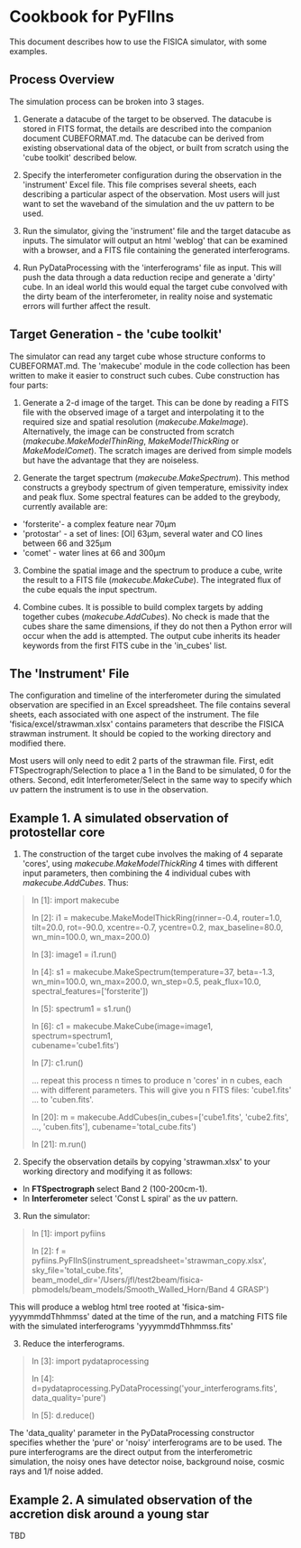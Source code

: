 Cookbook for PyFIIns
====================
This document describes how to use the FISICA simulator, with some examples.

Process Overview
----------------
The simulation process can be broken into 3 stages.

1. Generate a datacube of the target to be observed. The datacube
is stored in FITS format, the details are described into the companion document
CUBEFORMAT.md. The datacube can be derived from existing observational
data of the object, or built from scratch using the 'cube toolkit' 
described below.

2. Specify the interferometer configuration during the observation 
in the 'instrument' Excel file. This file comprises several sheets, each
describing a particular aspect of the observation. Most users will just want 
to set the waveband of the simulation and the uv pattern to be used.
  
3. Run the simulator, giving the 'instrument' file and the
target datacube as inputs. The simulator will output an html 'weblog' that
can be examined with a browser, and a FITS file containing
the generated interferograms.

4. Run PyDataProcessing with the 'interferograms' file as input. This
will push the data through a data reduction recipe and generate a 'dirty'
cube. In an ideal world this would equal the target cube convolved with
the dirty beam of the interferometer, in reality noise and systematic errors
will further affect the result.

Target Generation - the 'cube toolkit'
--------------------------------------
The simulator can read any target cube whose structure conforms
to CUBEFORMAT.md. The 'makecube' module in the code collection has been written
to make it easier to construct such cubes. Cube construction has four 
parts:  

1. Generate a 2-d image of the target. This can be done by reading
a FITS file with the observed image of a target and interpolating it to the 
required size and spatial resolution (*makecube.MakeImage*). Alternatively, 
the image can be constructed from scratch (*makecube.MakeModelThinRing*,
*MakeModelThickRing* or *MakeModelComet*). The scratch images
are derived from simple models but have the advantage that they are noiseless.

2. Generate the target spectrum (*makecube.MakeSpectrum*). This method 
constructs a greybody spectrum of given temperature, emissivity index and 
peak flux. Some spectral features can be added to the greybody, currently 
available are: 

  * 'forsterite'- a complex feature near 70&mu;m
  * 'protostar' - a set of lines: [OI] 63&mu;m, several water and CO 
lines between 66 and 325&mu;m
  * 'comet' - water lines at 66 and 300&mu;m  

3. Combine the spatial image and the spectrum to produce a cube, write 
the result to a FITS file (*makecube.MakeCube*). The integrated 
flux of the cube equals the input spectrum.

4. Combine cubes. It is possible to build complex targets by adding
together cubes (*makecube.AddCubes*). 
No check is made that the cubes share the same dimensions, if they do not
then a Python error will occur when the add is attempted. The output cube 
inherits its header keywords from the first FITS cube in the 
'in_cubes' list.

The 'Instrument' File
---------------------
The configuration and timeline of the interferometer during the simulated
observation are specified in an Excel spreadsheet. The file contains 
several sheets, each associated with one aspect of the instrument. The file 
'fisica/excel/strawman.xlsx' contains parameters that describe the FISICA
strawman instrument. It should be copied to the working directory and 
modified there.

Most users will only need to edit 2 parts of the strawman file.
First, edit FTSpectrograph/Selection to place a 1 in the Band to be 
simulated, 0 for the others. Second, edit Interferometer/Select in the same
way to specify which uv pattern the instrument is to use in the 
observation. 

Example 1. A simulated observation of protostellar core
--------------------------------------------------------
1. The construction of the
target cube involves the making of 4 separate 'cores', using 
*makecube.MakeModelThickRing* 4 times with different input parameters, then
combining the 4 individual cubes with *makecube.AddCubes*. Thus:

  > In [1]: import makecube  
  >
  > In [2]: i1 = makecube.MakeModelThickRing(rinner=-0.4, router=1.0,  
  >	tilt=20.0, rot=-90.0, xcentre=-0.7, ycentre=0.2, max_baseline=80.0,  
  >	wn_min=100.0, wn_max=200.0)  
  >
  > In [3]: image1 = i1.run()
  >
  > In [4]: s1 = makecube.MakeSpectrum(temperature=37, beta=-1.3, 
  >   wn_min=100.0, wn_max=200.0, wn_step=0.5, peak_flux=10.0, 
  >   spectral_features=['forsterite'])  
  >  
  > In [5]: spectrum1 = s1.run()  
  >
  > In [6]: c1 = makecube.MakeCube(image=image1, spectrum=spectrum1,  
  >   cubename='cube1.fits')  
  >
  > In [7]: c1.run()  
  >
  >... repeat this process n times to produce n 'cores' in n cubes, each  
  >... with different parameters. This will give you n FITS files: 'cube1.fits'  
  >... to 'cuben.fits'.  
  >
  > In [20]: m = makecube.AddCubes(in_cubes=['cube1.fits', 'cube2.fits',  
  >..., 'cuben.fits'], cubename='total_cube.fits')  
  >
  > In [21]: m.run()  

2. Specify the observation details by copying 'strawman.xlsx' to your 
working directory and modifying it as follows:
  * In **FTSpectrograph** select Band 2 (100-200cm-1).
  * In **Interferometer** select 'Const L spiral' as the uv pattern.

3. Run the simulator:
  > In [1]: import pyfiins  
  >
  > In [2]: f = pyfiins.PyFIInS(instrument_spreadsheet='strawman_copy.xlsx',
  >   sky_file='total_cube.fits',
  >   beam_model_dir='/Users/jfl/test2beam/fisica-pbmodels/beam_models/Smooth_Walled_Horn/Band 4 GRASP')  

This will produce a weblog html tree rooted at 'fisica-sim-yyyymmddThhmmss'
dated at the time of the run, and a matching FITS file with the 
simulated interferograms 'yyyymmddThhmmss.fits'

3. Reduce the interferograms.
  > In [3]: import pydataprocessing  
  >
  > In [4]: d=pydataprocessing.PyDataProcessing('your_interferograms.fits',  
  >   data_quality='pure')  
  >
  > In [5]: d.reduce()

The 'data_quality' parameter in the PyDataProcessing constructor  
specifies whether the 'pure' or 'noisy' interferograms are to be used.
The pure interferograms are the direct output from the interferometric
simulation, the noisy ones have detector noise, background noise, 
cosmic rays and 1/f noise added.


Example 2. A simulated observation of the accretion disk around a young star
----------------------------------------------------------------------------
TBD 



